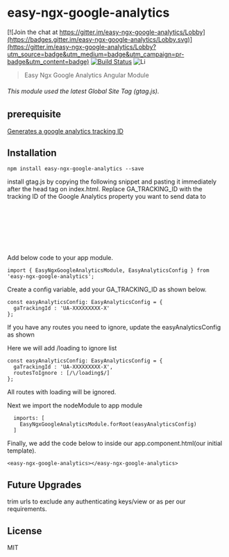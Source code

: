 # easy-ngx-google-analytics

[![Join the chat at https://gitter.im/easy-ngx-google-analytics/Lobby](https://badges.gitter.im/easy-ngx-google-analytics/Lobby.svg)](https://gitter.im/easy-ngx-google-analytics/Lobby?utm_source=badge&utm_medium=badge&utm_campaign=pr-badge&utm_content=badge)
[![Build Status](https://travis-ci.org/sharukworld/easy-ngx-google-analytics.svg?branch=master)](https://travis-ci.org/sharukworld/easy-ngx-google-analytics)
![Li](https://img.shields.io/npm/l/easy-ngx-google-analytics.svg)


> Easy Ngx Google Analytics Angular Module

###### This module used the latest Global Site Tag (gtag.js).

## prerequisite
[Generates a google analytics tracking ID](https://support.google.com/analytics/answer/1042508)
## Installation

```
npm install easy-ngx-google-analytics --save
```

install gtag.js by copying the following snippet and pasting it immediately after the head tag on index.html. Replace GA_TRACKING_ID with the tracking ID of the Google Analytics property you want to send data to
<pre>
  <!-- Global Site Tag (gtag.js) - Google Analytics -->
<script async src="https://www.googletagmanager.com/gtag/js?id=<b>GA_TRACKING_ID</b>"></script>
<script>
  window.dataLayer = window.dataLayer || [];
  function gtag(){dataLayer.push(arguments)};
  gtag('js', new Date());
  gtag('config', <b>'GA_TRACKING_ID'</b>, { 'send_page_view': false });
</script>
  </pre> 
  
Add below code to your app module.
```
import { EasyNgxGoogleAnalyticsModule, EasyAnalyticsConfig } from 'easy-ngx-google-analytics';
```

Create a config variable, add your  GA_TRACKING_ID as shown below.
```
const easyAnalyticsConfig: EasyAnalyticsConfig = {
  gaTrackingId : 'UA-XXXXXXXXX-X'
};
```

If you have any routes you need to ignore, update the easyAnalyticsConfig as shown

Here we will add /loading to ignore list

```
const easyAnalyticsConfig: EasyAnalyticsConfig = {
  gaTrackingId : 'UA-XXXXXXXXX-X',
  routesToIgnore : [/\/loading$/]
};
```
All routes with loading will be ignored.

Next we import the nodeModule to app module

```
  imports: [
    EasyNgxGoogleAnalyticsModule.forRoot(easyAnalyticsConfig)
  ]
```

Finally, we add the code below to inside our app.component.html(our initial template).
```
<easy-ngx-google-analytics></easy-ngx-google-analytics>
```
## Future Upgrades
trim urls to exclude any authenticating keys/view or as per our requirements.




## License

MIT


